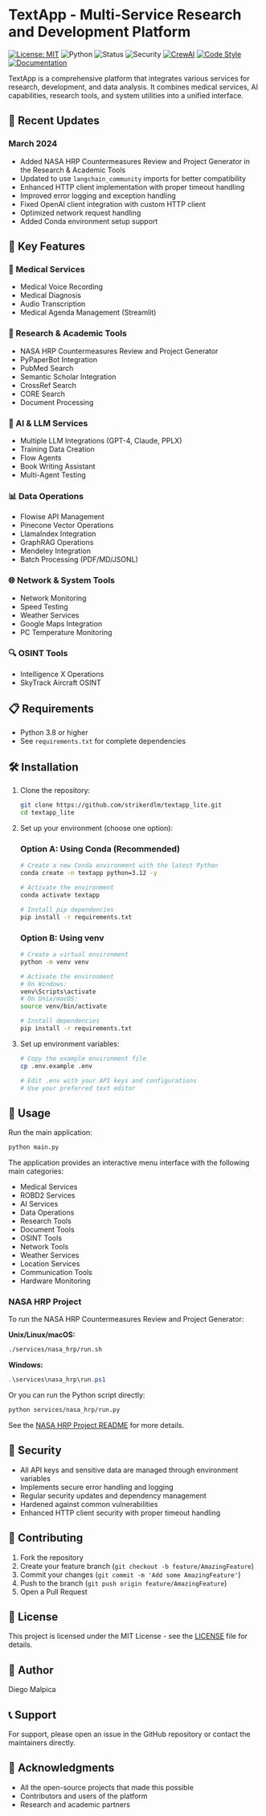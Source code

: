 # TextApp - Multi-Service Research and Development Platform

[![License: MIT](https://img.shields.io/badge/License-MIT-yellow.svg)](https://opensource.org/licenses/MIT)
![Python](https://img.shields.io/badge/Python-3.8%2B-blue)
![Status](https://img.shields.io/badge/Status-Active-green)
![Security](https://img.shields.io/badge/Security-Hardened-blue)
[![CrewAI](https://img.shields.io/badge/CrewAI-Enabled-orange)](https://github.com/joaomdmoura/crewAI)
[![Code Style](https://img.shields.io/badge/Code%20Style-PEP8-brightgreen)](https://www.python.org/dev/peps/pep-0008/)
[![Documentation](https://img.shields.io/badge/Documentation-Comprehensive-blue)](https://github.com/strikerdlm/textapp/wiki)

TextApp is a comprehensive platform that integrates various services for research, development, and data analysis. It combines medical services, AI capabilities, research tools, and system utilities into a unified interface.

## 🔄 Recent Updates

### March 2024
- Added NASA HRP Countermeasures Review and Project Generator in the Research & Academic Tools
- Updated to use `langchain_community` imports for better compatibility
- Enhanced HTTP client implementation with proper timeout handling
- Improved error logging and exception handling
- Fixed OpenAI client integration with custom HTTP client
- Optimized network request handling
- Added Conda environment setup support

## 🚀 Key Features

### 🏥 Medical Services
- Medical Voice Recording
- Medical Diagnosis
- Audio Transcription
- Medical Agenda Management (Streamlit)

### 🔬 Research & Academic Tools
- NASA HRP Countermeasures Review and Project Generator
- PyPaperBot Integration
- PubMed Search
- Semantic Scholar Integration
- CrossRef Search
- CORE Search
- Document Processing

### 🤖 AI & LLM Services
- Multiple LLM Integrations (GPT-4, Claude, PPLX)
- Training Data Creation
- Flow Agents
- Book Writing Assistant
- Multi-Agent Testing

### 📊 Data Operations
- Flowise API Management
- Pinecone Vector Operations
- LlamaIndex Integration
- GraphRAG Operations
- Mendeley Integration
- Batch Processing (PDF/MD/JSONL)

### 🌐 Network & System Tools
- Network Monitoring
- Speed Testing
- Weather Services
- Google Maps Integration
- PC Temperature Monitoring

### 🔍 OSINT Tools
- Intelligence X Operations
- SkyTrack Aircraft OSINT

## 📋 Requirements

- Python 3.8 or higher
- See `requirements.txt` for complete dependencies

## 🛠️ Installation

1. Clone the repository:
   ```bash
   git clone https://github.com/strikerdlm/textapp_lite.git
   cd textapp_lite
   ```

2. Set up your environment (choose one option):

   ### Option A: Using Conda (Recommended)
   ```bash
   # Create a new Conda environment with the latest Python
   conda create -n textapp python=3.12 -y
   
   # Activate the environment
   conda activate textapp
   
   # Install pip dependencies
   pip install -r requirements.txt
   ```

   ### Option B: Using venv
   ```bash
   # Create a virtual environment
   python -m venv venv
   
   # Activate the environment
   # On Windows:
   venv\Scripts\activate
   # On Unix/macOS:
   source venv/bin/activate
   
   # Install dependencies
   pip install -r requirements.txt
   ```

3. Set up environment variables:
   ```bash
   # Copy the example environment file
   cp .env.example .env
   
   # Edit .env with your API keys and configurations
   # Use your preferred text editor
   ```

## 🚦 Usage

Run the main application:
```bash
python main.py
```

The application provides an interactive menu interface with the following main categories:
- Medical Services
- ROBD2 Services
- AI Services
- Data Operations
- Research Tools
- Document Tools
- OSINT Tools
- Network Tools
- Weather Services
- Location Services
- Communication Tools
- Hardware Monitoring

### NASA HRP Project

To run the NASA HRP Countermeasures Review and Project Generator:

**Unix/Linux/macOS:**
```bash
./services/nasa_hrp/run.sh
```

**Windows:**
```powershell
.\services\nasa_hrp\run.ps1
```

Or you can run the Python script directly:
```bash
python services/nasa_hrp/run.py
```

See the [NASA HRP Project README](services/nasa_hrp/README.md) for more details.

## 🔐 Security

- All API keys and sensitive data are managed through environment variables
- Implements secure error handling and logging
- Regular security updates and dependency management
- Hardened against common vulnerabilities
- Enhanced HTTP client security with proper timeout handling

## 🤝 Contributing

1. Fork the repository
2. Create your feature branch (`git checkout -b feature/AmazingFeature`)
3. Commit your changes (`git commit -m 'Add some AmazingFeature'`)
4. Push to the branch (`git push origin feature/AmazingFeature`)
5. Open a Pull Request

## 📝 License

This project is licensed under the MIT License - see the [LICENSE](LICENSE) file for details.

## 👤 Author

Diego Malpica

## 📞 Support

For support, please open an issue in the GitHub repository or contact the maintainers directly.

## 🙏 Acknowledgments

- All the open-source projects that made this possible
- Contributors and users of the platform
- Research and academic partners